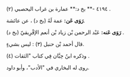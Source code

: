 ٤١٩٤ -** بخ د:** عمارة بن غراب اليحصبي (٢) .

**رَوَى عَن:** عمة لَهُ (بخ د) ، عن عائشة.

**رَوَى عَنه:** عَبْد الرحمن بْن زياد بْن أنعم الإفْرِيقيّ (بخ د) .

قال أحمد بْن حنبل (٣) : ليس بشيءٍ.

وذكره ابنُ حِبَّان فِي كتاب "الثقات (٤) .

روى له البخاري في "الأدب"، وأبو داود.